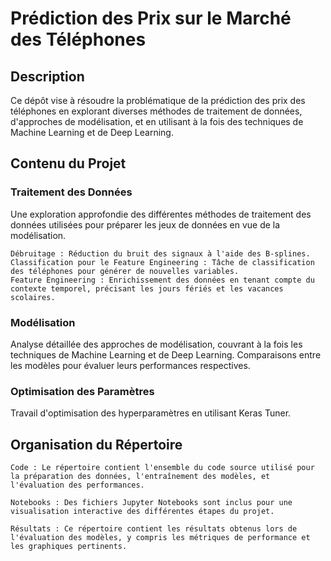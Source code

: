 # Prédiction des Prix sur le Marché des Téléphones
## Description

Ce dépôt vise à résoudre la problématique de la prédiction des prix des téléphones en explorant diverses méthodes de traitement de données, d'approches de modélisation, et en utilisant à la fois des techniques de Machine Learning et de Deep Learning.
## Contenu du Projet
### Traitement des Données

Une exploration approfondie des différentes méthodes de traitement des données utilisées pour préparer les jeux de données en vue de la modélisation.

    Débruitage : Réduction du bruit des signaux à l'aide des B-splines.
    Classification pour le Feature Engineering : Tâche de classification des téléphones pour générer de nouvelles variables.
    Feature Engineering : Enrichissement des données en tenant compte du contexte temporel, précisant les jours fériés et les vacances scolaires.

### Modélisation

Analyse détaillée des approches de modélisation, couvrant à la fois les techniques de Machine Learning et de Deep Learning. Comparaisons entre les modèles pour évaluer leurs performances respectives.

### Optimisation des Paramètres

Travail d'optimisation des hyperparamètres en utilisant Keras Tuner.
## Organisation du Répertoire

    Code : Le répertoire contient l'ensemble du code source utilisé pour la préparation des données, l'entraînement des modèles, et l'évaluation des performances.

    Notebooks : Des fichiers Jupyter Notebooks sont inclus pour une visualisation interactive des différentes étapes du projet.

    Résultats : Ce répertoire contient les résultats obtenus lors de l'évaluation des modèles, y compris les métriques de performance et les graphiques pertinents.
